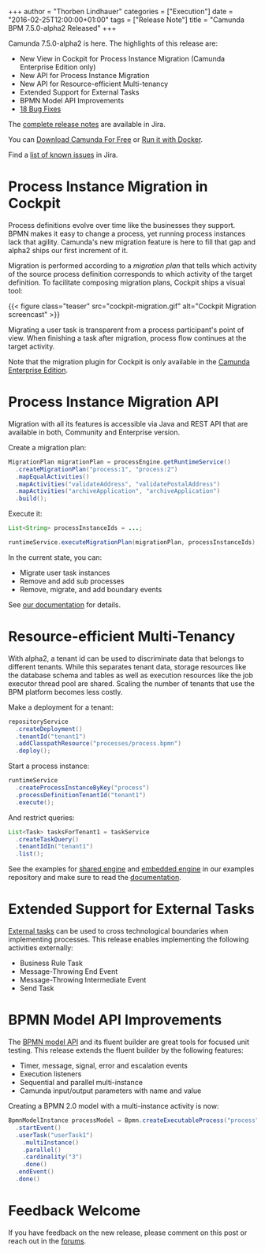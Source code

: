 +++
author = "Thorben Lindhauer"
categories = ["Execution"]
date = "2016-02-25T12:00:00+01:00"
tags = ["Release Note"]
title = "Camunda BPM 7.5.0-alpha2 Released"
+++

Camunda 7.5.0-alpha2 is here. The highlights of this release are:

* New View in Cockpit for Process Instance Migration (Camunda Enterprise Edition only)
* New API for Process Instance Migration
* New API for Resource-efficient Multi-tenancy
* Extended Support for External Tasks
* BPMN Model API Improvements
* [18 Bug Fixes](https://app.camunda.com/jira/issues/?jql=issuetype%20%3D%20%22Bug%20Report%22%20AND%20fixVersion%20%3D%207.5.0-alpha2)

The [complete release notes](https://app.camunda.com/jira/secure/ReleaseNote.jspa?projectId=10230&version=14390) are available in Jira.

You can [Download Camunda For Free](https://camunda.org/download/)
or [Run it with Docker](https://hub.docker.com/r/camunda/camunda-bpm-platform/).

Find a [list of known issues](https://app.camunda.com/jira/issues/?jql=project%20%3D%20%22camunda%20BPM%22%20and%20affectedVersion%20%3D%207.5.0-alpha2) in Jira.

<!--more-->


# Process Instance Migration in Cockpit

Process definitions evolve over time like the businesses they support. BPMN makes it easy to change a process, yet running process instances lack that agility. Camunda's new migration feature is here to fill that gap and alpha2 ships our first increment of it.

Migration is performed according to a *migration plan* that tells which activity of the source process definition corresponds to which activity of the target definition.
To facilitate composing migration plans, Cockpit ships a visual tool:

{{< figure class="teaser" src="cockpit-migration.gif" alt="Cockpit Migration screencast" >}}

Migrating a user task is transparent from a process participant's point of view. When finishing a task after migration, process flow continues at the target activity.

Note that the migration plugin for Cockpit is only available in the [Camunda Enterprise Edition](http://camunda.com/bpm/enterprise/).


# Process Instance Migration API

Migration with all its features is accessible via Java and REST API that are available in both, Community and Enterprise version.

Create a migration plan:

```java
MigrationPlan migrationPlan = processEngine.getRuntimeService()
  .createMigrationPlan("process:1", "process:2")
  .mapEqualActivities()
  .mapActivities("validateAddress", "validatePostalAddress")
  .mapActivities("archiveApplication", "archiveApplication")
  .build();
```

Execute it:

```java
List<String> processInstanceIds = ...;

runtimeService.executeMigrationPlan(migrationPlan, processInstanceIds);
```

In the current state, you can:

* Migrate user task instances
* Remove and add sub processes
* Remove, migrate, and add boundary events

See [our documentation](http://docs.camunda.org/manual/latest/user-guide/process-engine/process-instance-migration/) for details.


# Resource-efficient Multi-Tenancy

With alpha2, a tenant id can be used to discriminate data that belongs to different tenants. While this separates tenant data, storage resources like the database schema and tables as well as execution resources like the job executor thread pool are shared. Scaling the number of tenants that use the BPM platform becomes less costly.

Make a deployment for a tenant:

```java
repositoryService
  .createDeployment()
  .tenantId("tenant1")
  .addClasspathResource("processes/process.bpmn")
  .deploy();
```

Start a process instance:

```java
runtimeService
  .createProcessInstanceByKey("process")
  .processDefinitionTenantId("tenant1")
  .execute();
```

And restrict queries:

```java
List<Task> tasksForTenant1 = taskService
  .createTaskQuery()
  .tenantIdIn("tenant1")
  .list();
```

See the examples for [shared engine](https://github.com/camunda/camunda-bpm-examples/tree/master/multi-tenancy/tenant-identifier-shared) and [embedded engine](https://github.com/camunda/camunda-bpm-examples/tree/master/multi-tenancy/tenant-identifier-embedded) in our examples repository and make sure to read the [documentation](http://docs.camunda.org/manual/latest/user-guide/process-engine/multi-tenancy/#one-process-engine-with-tenant-identifiers).


# Extended Support for External Tasks

[External tasks](https://docs.camunda.org/manual/latest/user-guide/process-engine/external-tasks/) can be used to cross technological boundaries when implementing processes. This release enables implementing the following activities externally:

* Business Rule Task
* Message-Throwing End Event
* Message-Throwing Intermediate Event
* Send Task


# BPMN Model API Improvements

The [BPMN model API](https://docs.camunda.org/manual/latest/user-guide/model-api/bpmn-model-api/) and its fluent builder are great tools for focused unit testing. This release extends the fluent builder by the following features:

* Timer, message, signal, error and escalation events
* Execution listeners
* Sequential and parallel multi-instance
* Camunda input/output parameters with name and value

Creating a BPMN 2.0 model with a multi-instance activity is now:

```java
BpmnModelInstance processModel = Bpmn.createExecutableProcess("process")
  .startEvent()
  .userTask("userTask1")
    .multiInstance()
    .parallel()
    .cardinality("3")
    .done()
  .endEvent()
  .done()
```


# Feedback Welcome

If you have feedback on the new release, please comment on this post or reach out in the [forums](https://groups.google.com/forum/#!forum/camunda-bpm-users).
